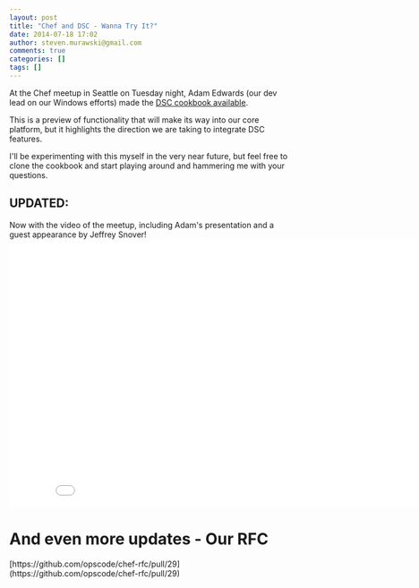 ```yaml
---
layout: post
title: "Chef and DSC - Wanna Try It?"
date: 2014-07-18 17:02
author: steven.murawski@gmail.com
comments: true
categories: []
tags: []
---
```



At the Chef meetup in Seattle on Tuesday night, Adam Edwards (our dev lead on our Windows efforts) made the [DSC cookbook available](https://github.com/opscode-cookbooks/dsc). &nbsp;


This is a preview of functionality that will make its way into our core platform, but it highlights the direction we are taking to integrate DSC features.


I'll be experimenting with this myself in the very near future, but feel free to clone the cookbook and start playing around and hammering me with your questions.


## UPDATED:&nbsp;

<p dir="ltr">Now with the video of the meetup, including Adam's presentation and a guest appearance by Jeffrey Snover!

 
   <iframe src="//www.youtube.com/embed/mXaAIawzNic?wmode=opaque&amp;enablejsapi=1" height="480" width="854" scrolling="no" frameborder="0" allowfullscreen="">
</iframe>
 


# And even more updates - Our RFC&nbsp;

<p dir="ltr">[https://github.com/opscode/chef-rfc/pull/29](https://github.com/opscode/chef-rfc/pull/29)
<p dir="ltr"> 

